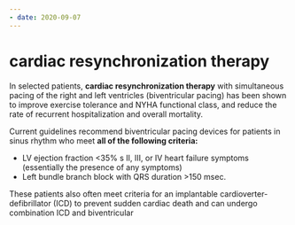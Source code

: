 ```yaml
---
- date: 2020-09-07
---
```


# cardiac resynchronization therapy

<!-- biventricular pacemaker criteria -->

In selected patients, **cardiac resynchronization therapy** with simultaneous pacing of the right and left ventricles  (biventricular pacing) has been shown to improve exercise tolerance and  NYHA functional class, and reduce the rate of recurrent hospitalization  and overall mortality.

Current guidelines recommend biventricular pacing devices for patients in sinus rhythm who meet **all of the following criteria:**

- LV ejection fraction <35%
  s II, III, or IV heart failure symptoms (essentially the presence of any symptoms)
- Left bundle branch block with QRS duration >150 msec.

These patients also often meet criteria for an implantable cardioverter-defibrillator (ICD) to prevent sudden  cardiac death and can undergo combination ICD and biventricular
